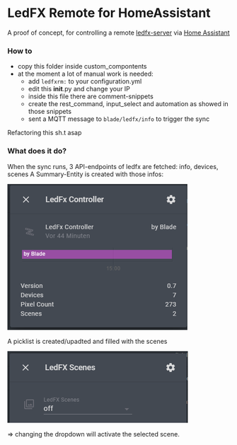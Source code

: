 # LedFX Remote for HomeAssistant

A proof of concept, for controlling a remote [ledfx-server](https://github.com/ahodges9/LedFx) via [Home Assistant](https://github.com/home-assistant)

### How to

- copy this folder inside custom_compontents
- at the moment a lot of manual work is needed:
  - add `ledfxrm:` to your configuration.yml
  - edit this __init__.py and change your IP
  - inside this file there are comment-snippets
  - create the rest_command, input_select and automation as showed in those snippets
  - sent a MQTT message to `blade/ledfx/info` to trigger the sync  
  
Refactoring this sh.t asap

### What does it do?

When the sync runs, 3 API-endpoints of ledfx are fetched: info, devices, scenes
A Summary-Entity is created with those infos:

![summary](summary.png)

A picklist is created/upadted and filled with the scenes

![dropdown](dropdown.png)

=> changing the dropdown will activate the selected scene.

